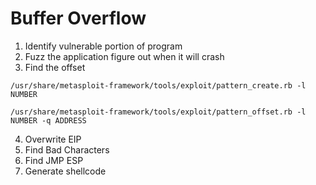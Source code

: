 # Buffer Overflow

1. Identify vulnerable portion of program
2. Fuzz the application figure out when it will crash
3. Find the offset
```
/usr/share/metasploit-framework/tools/exploit/pattern_create.rb -l NUMBER
```
```
/usr/share/metasploit-framework/tools/exploit/pattern_offset.rb -l NUMBER -q ADDRESS
```
4. Overwrite EIP
5. Find Bad Characters
6. Find JMP ESP
7. Generate shellcode

